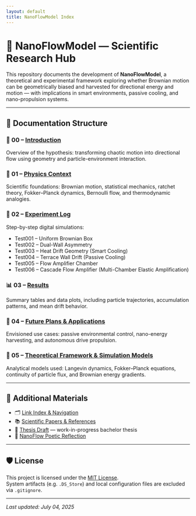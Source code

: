 ```yaml
---
layout: default
title: NanoFlowModel Index
---
```


# 🔬 NanoFlowModel — Scientific Research Hub

This repository documents the development of **NanoFlowModel**, a theoretical and experimental framework exploring whether Brownian motion can be geometrically biased and harvested for directional energy and motion — with implications in smart environments, passive cooling, and nano-propulsion systems.

---

## 📂 Documentation Structure

### 🧭 00 – [Introduction](./docs/00_introduction.md)

Overview of the hypothesis: transforming chaotic motion into directional flow using geometry and particle-environment interaction.

### 🔬 01 – [Physics Context](./docs/01_physics_context.md)

Scientific foundations: Brownian motion, statistical mechanics, ratchet theory, Fokker–Planck dynamics, Bernoulli flow, and thermodynamic analogies.

### 🧪 02 – [Experiment Log](./docs/02_experiment_log.md)

Step-by-step digital simulations:

- Test001 – Uniform Brownian Box
- Test002 – Dual-Wall Asymmetry
- Test003 – Heat Drift Geometry (Smart Cooling)
- Test004 – Terrace Wall Drift (Passive Cooling)
- Test005 – Flow Amplifier Chamber
- Test006 – Cascade Flow Amplifier (Multi-Chamber Elastic Amplification)

### 📊 03 – [Results](./docs/03_results.md)

Summary tables and data plots, including particle trajectories, accumulation patterns, and mean drift behavior.

### 🚀 04 – [Future Plans & Applications](./docs/04_future_plans.md)

Envisioned use cases: passive environmental control, nano-energy harvesting, and autonomous drive propulsion.

### 🧠 05 – [Theoretical Framework & Simulation Models](./docs/05_theory_and_model.md)

Analytical models used: Langevin dynamics, Fokker–Planck equations, continuity of particle flux, and Brownian energy gradients.

---

## 📎 Additional Materials

- 🗂️ [Link Index & Navigation](./links.md)
- 📚 [Scientific Papers & References](./references/papers.md)
- 📄 [Thesis Draft](./thesis.md) — work-in-progress bachelor thesis
- 🎴 [NanoFlow Poetic Reflection](./docs/poetry.md)

---

## 🛡 License

This project is licensed under the [MIT License](./LICENSE).  
System artifacts (e.g. `.DS_Store`) and local configuration files are excluded via `.gitignore`.

---

_Last updated: July 04, 2025_
